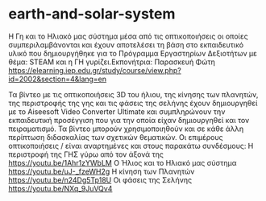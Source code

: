 # earth-and-solar-system
Η Γη και το Ηλιακό μας σύστημα μέσα από τις οπτικοποιήσεις οι οποίες συμπεριλαμβάνονται και έχουν αποτελέσει τη βάση στο εκπαιδευτικό υλικό που δημιουργήθηκε για το Πρόγραμμα Εργαστηρίων Δεξιοτήτων με θέμα: STEAM και η ΓΗ γυρίζει.Εκπονήτρια: Παρασκευή Φώτη https://elearning.iep.edu.gr/study/course/view.php?id=2002&section=4&lang=en

Τα βίντεο με τις οπτικοποιήσεις 3D του ήλιου, της κίνησης των πλανητών, της περιστροφής της γης και  τις φάσεις της σελήνης  έχουν δημιουργηθεί με το Aiseesoft Video Converter Ultimate  και συμπληρώνουν την εκπαιδευτική προσέγγιση που για την οποία είχαν δημιουργηθεί και τον πειραματισμό. Τα βίντεο μπορούν χρησιμοποιηθούν και σε κάθε άλλη περίπτωση διδασκαλίας των σχετικών θεματικών.
Οι επιμέρους οπτικοποιήσεις / είναι αναρτημένες και στους παρακάτω συνδέσμους:
Η περιστροφή της ΓΗΣ γύρω από τον άξονά της https://youtu.be/1Ahr1zYWbLM
Ο Ήλιος και το Ηλιακό μας σύστημα https://youtu.be/uJ-_fzeWH2g
Η κίνηση των Πλανητών https://youtu.be/n24Dg5Tp18U
Οι φάσεις της Σελήνης https://youtu.be/NXq_9JuVQv4
